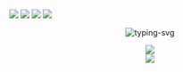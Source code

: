 ### 

![](https://img.shields.io/badge/github-y3ff18-green)
![](https://img.shields.io/badge/python-y3ff18-green)
![](https://img.shields.io/badge/security-y3ff18-green)
![](https://img.shields.io/badge/developer-y3ff18-green)

 
 <p align="center">
   <img src="https://readme-typing-svg.herokuapp.com?size=24&color=9DF79C&background=9AFFB700&lines=This+is+code+worker" alt="typing-svg">
</p>


   
     
     
<div align="center">
    <img  src="https://github-readme-streak-stats.herokuapp.com/?user=y3ff18" />
</div>

<!--
**y3ff18/y3ff18** is a ✨ _special_ ✨ repository because its `README.md` (this file) appears on your GitHub profile.

Here are some ideas to get you started:

- 🔭 I’m currently working on ...
- 🌱 I’m currently learning ...
- 👯 I’m looking to collaborate on ...
- 🤔 I’m looking for help with ...
- 💬 Ask me about ...
- 📫 How to reach me: ...
- 😄 Pronouns: ...
- ⚡ Fun fact: ...
-->
  
    
      
      




<div align="center">
    <img src="https://activity-graph.herokuapp.com/graph?username=Achuan-2&theme=minimal" />
</div>
